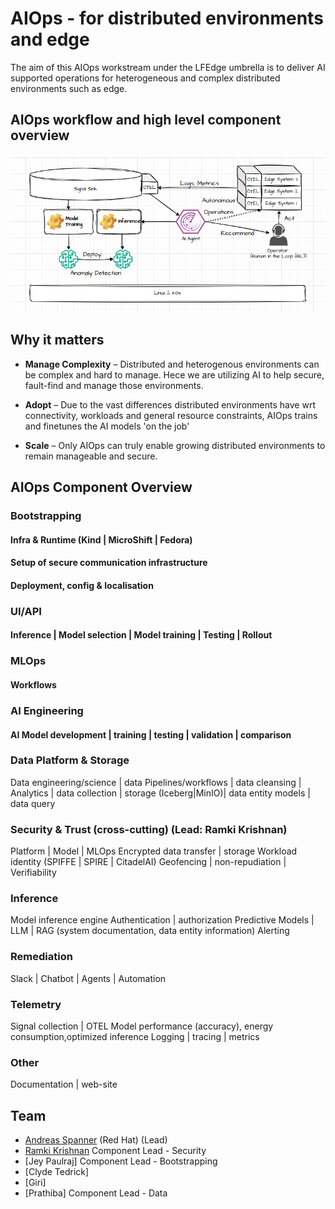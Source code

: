 # AIOps - for distributed environments and edge

The aim of this AIOps workstream under the LFEdge umbrella is to deliver AI supported operations for heterogeneous and complex distributed environments such as edge.

## AIOps workflow and high level component overview
![Alt text](AIOpsOverview.png)

## Why it matters
- **Manage Complexity** – Distributed and heterogenous environments can be complex and hard to manage. Hece we are utilizing AI to help secure, fault-find and manage those environments.

- **Adopt** – Due to the vast differences distributed environments have wrt connectivity, workloads and general resource constraints, AIOps trains and finetunes the AI models 'on the job'

- **Scale** – Only AIOps can truly enable growing distributed environments to remain manageable and secure.

## AIOps Component Overview
### Bootstrapping
#### Infra & Runtime (Kind | MicroShift | Fedora)
#### Setup of secure communication infrastructure
#### Deployment, config & localisation
### UI/API
#### Inference | Model selection | Model training | Testing | Rollout
### MLOps
#### Workflows
### AI Engineering
#### AI Model development | training | testing | validation | comparison
### Data Platform & Storage
Data engineering/science | data Pipelines/workflows | data cleansing | Analytics | data collection | storage (Iceberg|MinIO)| data entity models | data query 
###  Security & Trust (cross-cutting) (Lead: Ramki Krishnan)
Platform | Model | MLOps
Encrypted data transfer | storage
Workload identity (SPIFFE | SPIRE | CitadelAI)
Geofencing | non-repudiation | Verifiability
### Inference
Model inference engine
Authentication | authorization
Predictive Models | LLM | RAG (system documentation, data entity information) 
Alerting
### Remediation
Slack | Chatbot | Agents | Automation
### Telemetry
Signal collection | OTEL
Model performance (accuracy), energy consumption,optimized inference
Logging | tracing | metrics 
### Other
Documentation | web-site




## Team
- [Andreas Spanner](https://lf-edge.atlassian.net/wiki/people/59fc56048499730e3412487a?ref=confluence) (Red Hat) (Lead)
- [Ramki Krishnan](https://lf-edge.atlassian.net/wiki/people/557058:c8c42130-9c8b-41ae-b9e2-058af2eff879?ref=confluence) Component Lead - Security
- [Jey Paulraj]  Component Lead - Bootstrapping 
- [Clyde Tedrick]
- [Giri]
- [Prathiba] Component Lead - Data
